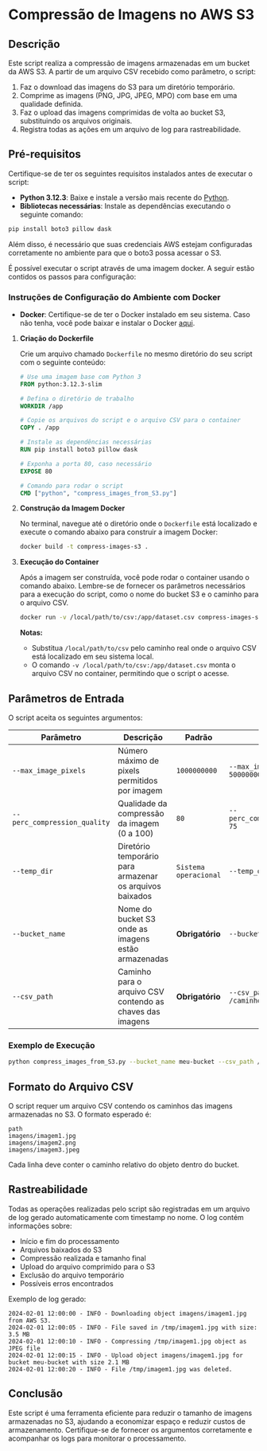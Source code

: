 # Compressão de Imagens no AWS S3

## Descrição
Este script realiza a compressão de imagens armazenadas em um bucket da AWS S3. A partir de um arquivo CSV recebido como parâmetro, o script:
1. Faz o download das imagens do S3 para um diretório temporário.
2. Comprime as imagens (PNG, JPG, JPEG, MPO) com base em uma qualidade definida.
3. Faz o upload das imagens comprimidas de volta ao bucket S3, substituindo os arquivos originais.
4. Registra todas as ações em um arquivo de log para rastreabilidade.

## **Pré-requisitos**
Certifique-se de ter os seguintes requisitos instalados antes de executar o script:
- **Python 3.12.3**: Baixe e instale a versão mais recente do [Python](https://www.python.org/downloads/).
- **Bibliotecas necessárias**: Instale as dependências executando o seguinte comando:

```sh
pip install boto3 pillow dask
```

Além disso, é necessário que suas credenciais AWS estejam configuradas corretamente no ambiente para que o boto3 possa acessar o S3.


É possível executar o script através de uma imagem docker. A seguir estão contidos os passos para configuração:

### **Instruções de Configuração do Ambiente com Docker**

- **Docker**: Certifique-se de ter o Docker instalado em seu sistema. Caso não tenha, você pode baixar e instalar o Docker [aqui](https://www.docker.com/get-started).

1. **Criação do Dockerfile**

   Crie um arquivo chamado `Dockerfile` no mesmo diretório do seu script com o seguinte conteúdo:

   ```Dockerfile
   # Use uma imagem base com Python 3
   FROM python:3.12.3-slim

   # Defina o diretório de trabalho
   WORKDIR /app

   # Copie os arquivos do script e o arquivo CSV para o container
   COPY . /app

   # Instale as dependências necessárias
   RUN pip install boto3 pillow dask

   # Exponha a porta 80, caso necessário
   EXPOSE 80

   # Comando para rodar o script
   CMD ["python", "compress_images_from_S3.py"]
   ```

2. **Construção da Imagem Docker**

   No terminal, navegue até o diretório onde o `Dockerfile` está localizado e execute o comando abaixo para construir a imagem Docker:

   ```sh
   docker build -t compress-images-s3 .
   ```

3. **Execução do Container**

   Após a imagem ser construída, você pode rodar o container usando o comando abaixo. Lembre-se de fornecer os parâmetros necessários para a execução do script, como o nome do bucket S3 e o caminho para o arquivo CSV.

   ```sh
   docker run -v /local/path/to/csv:/app/dataset.csv compress-images-s3 --bucket_name meu-bucket --csv_path /app/dataset.csv
   ```

   **Notas:**
   - Substitua `/local/path/to/csv` pelo caminho real onde o arquivo CSV está localizado em seu sistema local.
   - O comando `-v /local/path/to/csv:/app/dataset.csv` monta o arquivo CSV no container, permitindo que o script o acesse.

## **Parâmetros de Entrada**
O script aceita os seguintes argumentos:

| Parâmetro                  | Descrição                                                       | Padrão                     | Exemplo |
|-----------------------------|----------------------------------------------------------------|-----------------------------|---------|
| `--max_image_pixels`        | Número máximo de pixels permitidos por imagem               | `1000000000`                | `--max_image_pixels 500000000` |
| `--perc_compression_quality` | Qualidade da compressão da imagem (0 a 100)                   | `80`                         | `--perc_compression_quality 75` |
| `--temp_dir`                 | Diretório temporário para armazenar os arquivos baixados    | `Sistema operacional`        | `--temp_dir /tmp` |
| `--bucket_name`              | Nome do bucket S3 onde as imagens estão armazenadas           | **Obrigatório**            | `--bucket_name meu-bucket` |
| `--csv_path`                 | Caminho para o arquivo CSV contendo as chaves das imagens     | **Obrigatório**            | `--csv_path /caminho/para/dataset.csv` |

### **Exemplo de Execução**
```sh
python compress_images_from_S3.py --bucket_name meu-bucket --csv_path /caminho/para/dataset.csv
```

## **Formato do Arquivo CSV**
O script requer um arquivo CSV contendo os caminhos das imagens armazenadas no S3. O formato esperado é:

```csv
path
imagens/imagem1.jpg
imagens/imagem2.png
imagens/imagem3.jpeg
```
Cada linha deve conter o caminho relativo do objeto dentro do bucket.

## **Rastreabilidade**
Todas as operações realizadas pelo script são registradas em um arquivo de log gerado automaticamente com timestamp no nome. O log contém informações sobre:
- Início e fim do processamento
- Arquivos baixados do S3
- Compressão realizada e tamanho final
- Upload do arquivo comprimido para o S3
- Exclusão do arquivo temporário
- Possíveis erros encontrados

Exemplo de log gerado:
```log
2024-02-01 12:00:00 - INFO - Downloading object imagens/imagem1.jpg from AWS S3.
2024-02-01 12:00:05 - INFO - File saved in /tmp/imagem1.jpg with size: 3.5 MB
2024-02-01 12:00:10 - INFO - Compressing /tmp/imagem1.jpg object as JPEG file
2024-02-01 12:00:15 - INFO - Upload object imagens/imagem1.jpg for bucket meu-bucket with size 2.1 MB
2024-02-01 12:00:20 - INFO - File /tmp/imagem1.jpg was deleted.
```

## **Conclusão**
Este script é uma ferramenta eficiente para reduzir o tamanho de imagens armazenadas no S3, ajudando a economizar espaço e reduzir custos de armazenamento. Certifique-se de fornecer os argumentos corretamente e acompanhar os logs para monitorar o processamento.

